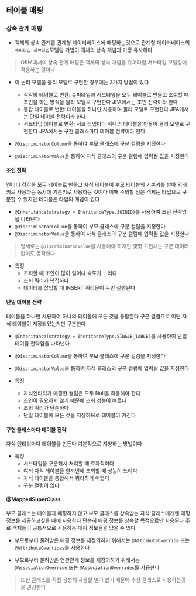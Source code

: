 ## 테이블 매핑

### 상속 관계 매핑
* 객체의 상속 관계를 관계형 데이터베이스에 매핑하는것으로 관계형 데이터베이스의 ```슈퍼타입 서브타입```모델링 기법이 객체의 상속 개념과 가장 유사하다
> ORM에서의 상속 관계 매핑은 객체의 상속 개념을 슈퍼타입 서브타입 모델링에 적용하는 것이다

* 이 논리 모델을 물리 모델로 구현할 경우에는 3가지 방법이 있다
    * 각각의 테이블로 변환: 슈퍼타입과 서브타입을 모두 테이블로 만들고 조회할 때 조인을 하는 방식을 물리 모델로 구현한다 JPA에서는 조인 전략이라 한다
    * 통합 테이블로 변환: 테이블을 하나만 사용하여 물리 모델로 구현한다 JPA에서는 단일 테이블 전략이라 한다
    * 서브타입 테이블로 변환: 서브 타입마다 하나의 테이블을 만들어 물리 모델로 구현한다 JPA에서는 구현 클래스마다 테이블 전략이라 한다

* ```@DiscriminatorColumn```을 통하여 부모 클래스에 구분 컬럼을 지정한다
* ```@DiscriminatorValue```을 통하여 자식 클래스의 구분 컬럼에 입력될 값을 지정한다

#### 조인 전략
엔티티 각각을 모두 테이블로 만들고 자식 테이블이 부모 테이블의 기본키를 받아 외래키로 사용하는 동시에 기본키로 사용하는 것이다 이때 주의할 점은 객체는 타입으로 구분할 수 있지만 테이블은 타입의 개념이 없다

* ```@Inheritance(strategy = IheritanceType.JOINED)```를 사용하여 조인 전략임을 나타낸다
* ```@DiscriminatorColumn```을 통하여 부모 클래스에 구분 컬럼을 지정한다
* ```@DiscriminatorValue```을 통하여 자식 클래스의 구분 컬럼에 입력될 값을 지정한다
> 명세로는 ```@DiscriminatorValue```를 사용해야 하지만 몇몇 구현체는 구분 데이터 없이도 동작한다

* 특징
    * 조회할 때 조인이 많이 일어나 속도가 느리다
    * 조회 쿼리가 복잡하다
    * 데이터를 삽입할 때 INSERT 쿼리문이 두번 실행된다

#### 단일 테이블 전략
테이블을 하나만 사용하여 하나의 테이블에 모든 것을 통합한다 구분 컬럼으로 어떤 자식 테이블이 저장되었는지만 구분한다

* ```@Inheritance(strategy = IheritanceType.SINGLE_TABLE)```를 사용하여 단일 테이블 전략임을 나타낸다
* ```@DiscriminatorColumn```을 통하여 부모 클래스에 구분 컬럼을 지정한다
* ```@DiscriminatorValue```을 통하여 자식 클래스의 구분 컬럼에 입력될 값을 지정한다

* 특징
    * 자식엔티티가 매핑한 컬럼은 모두 Null을 허용해야 한다 
    * 조인이 필요하지 않기 때문에 조회 성능이 빠르다
    * 조회 쿼리가 단순하다
    * 단일 테이블에 모든 것을 저장하므로 테이블이 커진다

#### 구현 클래스마다 테이블 전략
자식 엔티티마다 테이블을 만든다 기본적으로 지양하는 방법이다

* 특징 
    * 서브타입을 구분해서 처리할 때 효과적이다
    * 여러 자식 테이블을 한꺼번에 조회할 때 성능이 느리다
    * 자식 테이블을 통합해서 쿼리하기 어렵다
    * 구분 컬럼이 없다

#### @MappedSuperClass
부모 클래스는 테이블과 매핑하지 않고 부모 클래스를 상속받는 자식 클래스에게맨 매핑 정보를 제공하고싶을 때에 사용한다 단순히 매핑 정보를 상속할 목적으로만 사용된다 주로 객체들이 공통적으로 사용하는 매핑 정보들을 담을 수 있다

* 부모로부터 물려받은 매핑 정보를 재정의하기 위해서는 ```@AttributeOverride``` 또는 ```@AttributeOverrides```를 사용한다

* 부모로부터 물려받은 연관관계 정보를 재정의하기 위해서는 ```@AssociationOverride``` 또는 ```@AssociationOverrides```를 사용한다

> 또한 클래스를 직접 생성해 사용할 일이 없기 때문에 추상 클래스로 사용하는것을 권장한다
